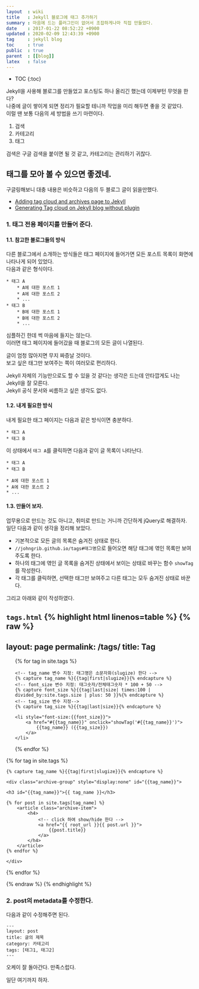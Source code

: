 ```yaml
---
layout  : wiki
title   : Jekyll 블로그에 태그 추가하기
summary : 마음에 드는 플러그인이 없어서 조잡하게나마 직접 만들었다.
date    : 2017-01-22 08:52:22 +0900
updated : 2020-02-09 12:43:39 +0900
tag     : jekyll blog
toc     : true
public  : true
parent  : [[blog]]
latex   : false
---
```

* TOC
{:toc}

Jekyll을 사용해 블로그를 만들었고 포스팅도 하나 올리긴 했는데 이제부턴 무엇을 한다?  
나중에 글이 쌓이게 되면 정리가 필요할 테니까 작업을 미리 해두면 좋을 것 같았다.  
이럴 땐 보통 다음의 세 방법을 쓰기 마련이다.

1. 검색
2. 카테고리
3. 태그

검색은 구글 검색을 붙이면 될 것 같고, 카테고리는 관리하기 귀찮다.  

## 태그를 모아 볼 수 있으면 좋겠네.

구글링해보니 대충 내용은 비슷하고 다음의 두 블로그 글이 읽을만했다.
* [Adding tag cloud and archives page to Jekyll][link1]
* [Generating Tag cloud on Jekyll blog without plugin][link2]

[link1]: https://blog.meinside.pe.kr/Adding-tag-cloud-and-archives-page-to-Jekyll/
[link2]: https://superdevresources.com/tag-cloud-jekyll/

### 1. 태그 전용 페이지를 만들어 준다.

#### 1.1. 참고한 블로그들의 방식
다른 블로그에서 소개하는 방식들은 태그 페이지에 들어가면 모든 포스트 목록이 화면에 나타나게 되어 있었다.  
다음과 같은 형식이다.

```
* 태그 A
    * A에 대한 포스트 1
    * A에 대한 포스트 2
    * ...
* 태그 B
    * B에 대한 포스트 1
    * B에 대한 포스트 2
    * ...
```

심플하긴 한데 썩 마음에 들지는 않는다.  
이러면 태그 페이지에 들어갔을 때 블로그의 모든 글이 나열된다.

글이 엄청 많아지면 무지 짜증날 것이다.  
보고 싶은 태그만 보여주는 쪽이 여러모로 편리하다.

Jekyll 자체의 기능만으로도 할 수 있을 것 같다는 생각은 드는데 안타깝게도 나는 Jekyll을 잘 모른다.  
Jekyll 공식 문서와 씨름하고 싶은 생각도 없다.  

#### 1.2. 내게 필요한 방식
내게 필요한 태그 페이지는 다음과 같은 방식이면 충분하다.

```
* 태그 A
* 태그 B
```

이 상태에서 `태그 A`를 클릭하면 다음과 같이 글 목록이 나타난다.

```
* 태그 A
* 태그 B

* A에 대한 포스트 1
* A에 대한 포스트 2
* ...
```

#### 1.3. 만들어 보자.

업무용으로 만드는 것도 아니고, 취미로 만드는 거니까 간단하게 jQuery로 해결하자.  
일단 다음과 같이 생각을 정리해 보았다.

* 기본적으로 모든 글의 목록은 숨겨진 상태로 한다.
* `//johngrib.github.io/tags#태그명`으로 들어오면 해당 태그에 엮인 목록만 보여주도록 한다.
* 하나의 태그에 엮인 글 목록을 숨겨진 상태에서 보이는 상태로 바꾸는 함수 `showTag`를 작성한다.
* 각 태그를 클릭하면, 선택한 태그만 보여주고 다른 태그는 모두 숨겨진 상태로 바꾼다.

그리고 아래와 같이 작성하였다.

`tags.html`
{% highlight html linenos=table %}
{% raw %}
---
layout: page
permalink: /tags/
title: Tag
---

<ul class="tag-cloud">
{% for tag in site.tags %}

    <!-- tag_name 변수 지정: 태그명은 소문자화(slugize) 한다 -->
    {% capture tag_name %}{{tag|first|slugize}}{% endcapture %}
    <!-- font_size 변수 지정: 태그숫자/전체태그숫자 * 100 + 50 -->
    {% capture font_size %}{{tag|last|size| times:100 | divided_by:site.tags.size | plus: 50 }}%{% endcapture %}
    <!-- tag_size 변수 지정-->
    {% capture tag_size %}{{tag|last|size}}{% endcapture %}

    <li style="font-size:{{font_size}}">
        <a href="#{{tag_name}}" onclick="showTag('#{{tag_name}}')">
            {{tag_name}} ({{tag_size}})
        </a>
    </li>

{% endfor %}
</ul>

<div id="archives">
{% for tag in site.tags %}

    {% capture tag_name %}{{tag|first|slugize}}{% endcapture %}

    <div class="archive-group" style="display:none" id="{{tag_name}}">

    <h3 id="{{tag_name}}">{{ tag_name }}</h3>

    {% for post in site.tags[tag_name] %}
        <article class="archive-item">
            <h4>
                <!-- click 하여 show/hide 한다 -->
                <a href="{{ root_url }}{{ post.url }}">
                    {{post.title}}
                </a>
            </h4>
        </article>
    {% endfor %}

    </div>
{% endfor %}
</div>

<script src="//ajax.googleapis.com/ajax/libs/jquery/3.1.1/jquery.min.js"></script>
<script>
    $(document).ready(function init(){
        var url = window.location.href;
        var req = /#([^\s]+)$/.exec(url);

        if(!Array.isArray(req)) {
            return false;
        }
        var selector = '#' + req.pop();
        showTag(selector);
    });

    function showTag(selector) {
        $('.archive-group').hide();
        $(selector).show();
    }
</script>
{% endraw %}
{% endhighlight %}

### 2. post의 metadata를 수정한다.

다음과 같이 수정해주면 된다.

```
---
layout: post
title: 글의 제목
category: 카테고리
tags: [태그1, 태그2]
---
```

오케이 잘 돌아간다. 만족스럽다.

일단 여기까지 하자.

